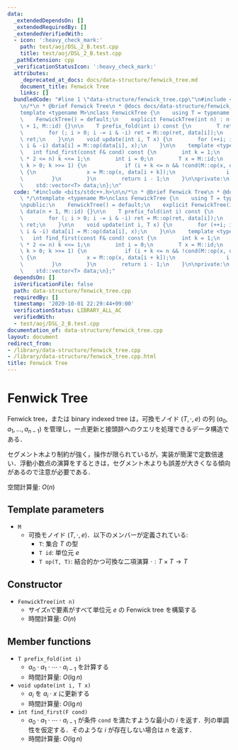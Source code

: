```yaml
---
data:
  _extendedDependsOn: []
  _extendedRequiredBy: []
  _extendedVerifiedWith:
  - icon: ':heavy_check_mark:'
    path: test/aoj/DSL_2_B.test.cpp
    title: test/aoj/DSL_2_B.test.cpp
  _pathExtension: cpp
  _verificationStatusIcon: ':heavy_check_mark:'
  attributes:
    _deprecated_at_docs: docs/data-structure/fenwick_tree.md
    document_title: Fenwick Tree
    links: []
  bundledCode: "#line 1 \"data-structure/fenwick_tree.cpp\"\n#include <bits/stdc++.h>\n\
    \n/*\n * @brief Fenwick Tree\n * @docs docs/data-structure/fenwick_tree.md\n */\n\
    template <typename M>\nclass FenwickTree {\n    using T = typename M::T;\n\npublic:\n\
    \    FenwickTree() = default;\n    explicit FenwickTree(int n) : n(n), data(n\
    \ + 1, M::id) {}\n\n    T prefix_fold(int i) const {\n        T ret = M::id;\n\
    \        for (; i > 0; i -= i & -i) ret = M::op(ret, data[i]);\n        return\
    \ ret;\n    }\n\n    void update(int i, T x) {\n        for (++i; i <= n; i +=\
    \ i & -i) data[i] = M::op(data[i], x);\n    }\n\n    template <typename F>\n \
    \   int find_first(const F& cond) const {\n        int k = 1;\n        while (k\
    \ * 2 <= n) k <<= 1;\n        int i = 0;\n        T x = M::id;\n        for (;\
    \ k > 0; k >>= 1) {\n            if (i + k <= n && !cond(M::op(x, data[i + k])))\
    \ {\n                x = M::op(x, data[i + k]);\n                i += k;\n   \
    \         }\n        }\n        return i - 1;\n    }\n\nprivate:\n    int n;\n\
    \    std::vector<T> data;\n};\n"
  code: "#include <bits/stdc++.h>\n\n/*\n * @brief Fenwick Tree\n * @docs docs/data-structure/fenwick_tree.md\n\
    \ */\ntemplate <typename M>\nclass FenwickTree {\n    using T = typename M::T;\n\
    \npublic:\n    FenwickTree() = default;\n    explicit FenwickTree(int n) : n(n),\
    \ data(n + 1, M::id) {}\n\n    T prefix_fold(int i) const {\n        T ret = M::id;\n\
    \        for (; i > 0; i -= i & -i) ret = M::op(ret, data[i]);\n        return\
    \ ret;\n    }\n\n    void update(int i, T x) {\n        for (++i; i <= n; i +=\
    \ i & -i) data[i] = M::op(data[i], x);\n    }\n\n    template <typename F>\n \
    \   int find_first(const F& cond) const {\n        int k = 1;\n        while (k\
    \ * 2 <= n) k <<= 1;\n        int i = 0;\n        T x = M::id;\n        for (;\
    \ k > 0; k >>= 1) {\n            if (i + k <= n && !cond(M::op(x, data[i + k])))\
    \ {\n                x = M::op(x, data[i + k]);\n                i += k;\n   \
    \         }\n        }\n        return i - 1;\n    }\n\nprivate:\n    int n;\n\
    \    std::vector<T> data;\n};"
  dependsOn: []
  isVerificationFile: false
  path: data-structure/fenwick_tree.cpp
  requiredBy: []
  timestamp: '2020-10-01 22:29:44+09:00'
  verificationStatus: LIBRARY_ALL_AC
  verifiedWith:
  - test/aoj/DSL_2_B.test.cpp
documentation_of: data-structure/fenwick_tree.cpp
layout: document
redirect_from:
- /library/data-structure/fenwick_tree.cpp
- /library/data-structure/fenwick_tree.cpp.html
title: Fenwick Tree
---
```

# Fenwick Tree

Fenwick tree，または binary indexed tree は，可換モノイド $(T, \cdot, e)$ の列 $(a_0, a_1, \dots, a_{n-1})$ を管理し，一点更新と接頭辞へのクエリを処理できるデータ構造である．

セグメント木より制約が強く，操作が限られているが，実装が簡潔で定数倍速い．浮動小数点の演算をするときは，セグメント木よりも誤差が大きくなる傾向があるので注意が必要である．

空間計算量: $O(n)$

## Template parameters

- `M`
    - 可換モノイド $(T, \cdot, e)$．以下のメンバーが定義されている:
        - `T`: 集合 $T$ の型
        - `T id`: 単位元 $e$
        - `T op(T, T)`: 結合的かつ可換な二項演算 $\cdot: T \times T \rightarrow T$

## Constructor

- `FenwickTree(int n)`
    - サイズ`n`で要素がすべて単位元 $e$ の Fenwick tree を構築する
    - 時間計算量: $O(n)$

## Member functions

- `T prefix_fold(int i)`
    - $a_0 \cdot a_1 \cdot \cdots \cdot a_{i-1}$ を計算する
    - 時間計算量: $O(\lg n)$
- `void update(int i, T x)`
    - $a_i$ を $a_i \cdot x$ に更新する
    - 時間計算量: $O(\lg n)$
- `int find_first(F cond)`
    - $a_0 \cdot a_1 \cdot \cdots \cdot a_{i-1}$ が条件 `cond` を満たすような最小の $i$ を返す．列の単調性を仮定する．そのような $i$ が存在しない場合は $n$ を返す．
    - 時間計算量: $O(\lg n)$